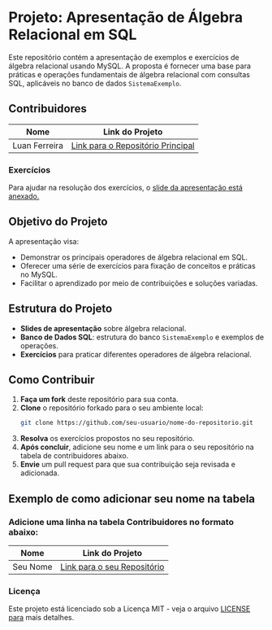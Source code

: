 # Projeto: Apresentação de Álgebra Relacional em SQL

Este repositório contém a apresentação de exemplos e exercícios de álgebra relacional usando MySQL. A proposta é fornecer uma base para práticas e operações fundamentais de álgebra relacional com consultas SQL, aplicáveis no banco de dados `SistemaExemplo`.


## Contribuidores

| Nome | Link do Projeto |
|------|------------------|
| Luan Ferreira | [Link para o Repositório Principal](https://github.com/luanferreiradev/seminar-for-database-laboratory) |


### Exercícios

Para ajudar na resolução dos exercícios, o [slide da apresentação está anexado.](/Slide/Algebra%20Relacional.pdf)


## Objetivo do Projeto

A apresentação visa:
- Demonstrar os principais operadores de álgebra relacional em SQL.
- Oferecer uma série de exercícios para fixação de conceitos e práticas no MySQL.
- Facilitar o aprendizado por meio de contribuições e soluções variadas.

## Estrutura do Projeto

- **Slides de apresentação** sobre álgebra relacional.
- **Banco de Dados SQL**: estrutura do banco `SistemaExemplo` e exemplos de operações.
- **Exercícios** para praticar diferentes operadores de álgebra relacional.

## Como Contribuir

1. **Faça um fork** deste repositório para sua conta.
2. **Clone** o repositório forkado para o seu ambiente local:
   ```bash
   git clone https://github.com/seu-usuario/nome-do-repositorio.git
   ```
3. **Resolva** os exercícios propostos no seu repositório.
4. **Após concluir**, adicione seu nome e um link para o seu repositório na tabela de contribuidores abaixo.
5. **Envie** um pull request para que sua contribuição seja revisada e adicionada.

## Exemplo de como adicionar seu nome na tabela 
### Adicione uma linha na tabela Contribuidores no formato abaixo:

| Nome | Link do Projeto |
|------|------------------|
| Seu Nome | [Link para o seu Repositório](https://github.com/seu-usuario/nome-do-repositorio) |


### Licença

Este projeto está licenciado sob a Licença MIT - veja o arquivo [LICENSE para](/LICENSE) mais detalhes.

